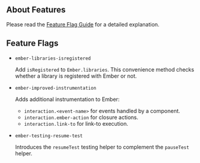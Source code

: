 ## About Features

Please read the [Feature Flag Guide](https://emberjs.com/guides/configuring-ember/feature-flags/)
for a detailed explanation.

## Feature Flags

* `ember-libraries-isregistered`

  Add `isRegistered` to `Ember.libraries`. This convenience method checks whether
  a library is registered with Ember or not.

* `ember-improved-instrumentation`

  Adds additional instrumentation to Ember:

  - `interaction.<event-name>` for events handled by a component.
  - `interaction.ember-action` for closure actions.
  - `interaction.link-to` for link-to execution.

* `ember-testing-resume-test`

  Introduces the `resumeTest` testing helper to complement the `pauseTest` helper.
